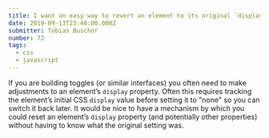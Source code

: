 ```yaml
---
title: I want an easy way to revert an element to its original `display` setting
date: 2019-09-13T23:48:00.000Z
submitter: Tobias Buschor
number: 72
tags:
  - css
  - javascript
---
```

If you are building toggles (or similar interfaces) you often need to make adjustments to an element’s `display` property. Often this requires tracking the element’s initial CSS `display` value before setting it to "none" so you can switch it back later. It would be nice to have a mechanism by which you could reset an element’s `display` property (and potentially other properties) without having to know what the original setting was.
